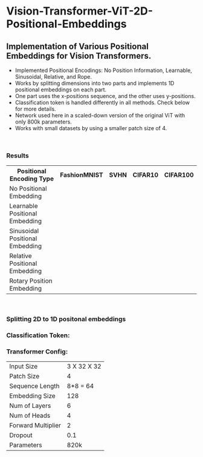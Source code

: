 # Vision-Transformer-ViT-2D-Positional-Embeddings
## Implementation of Various Positional Embeddings for Vision Transformers.
<ul>
  <li>Implemented Positional Encodings: No Position Information, Learnable, Sinusoidal, Relative, and Rope.</li>
  <li>Works by splitting dimensions into two parts and implements 1D positional embeddings on each part.</li>
  <li>One part uses the x-positions sequence, and the other uses y-positions.</li>
  <li>Classification token is handled differently in all methods. Check below for more details.</li>
  <li>Network used here in a scaled-down version of the original ViT with only 800k parameters</a>. </li>
  <li>Works with small datasets by using a smaller patch size of 4.</li>
</ul>  
<br>

### Results
<table>
  <tr>
    <th>Positional Encoding Type</th>
    <th>FashionMNIST</th>
    <th>SVHN</th>
    <th>CIFAR10</th>
    <th>CIFAR100</th>
  </tr>
  <tr>
    <td>No Positional Embedding</td>
    <td></td>
  </tr>
  <tr>
    <td>Learnable Positional Embedding</td>
    <td></td>
  </tr>
  <tr>
    <td>Sinusoidal Positional Embedding</td>
    <td></td>
  </tr>
  <tr>
    <td>Relative Positional Embedding</td>
    <td></td>
  </tr>
  <tr>
    <td>Rotary Position Embedding</td>
    <td></td>
  </tr>
</table>
<br>

### Splitting 2D to 1D positonal embeddings

### Classification Token:

### Transformer Config:

<table>
  <tr>
    <td>Input Size</td>
    <td> 3 X 32 X 32  </td>
  </tr>
  <tr>
    <td>Patch Size</td>
    <td>4</td>
  </tr>
  <tr>
    <td>Sequence Length</td>
    <td>8*8 = 64</td>
  </tr>
  <tr>
    <td>Embedding Size </td>
    <td>128</td>
  </tr>
  <tr>
    <td>Num of Layers </td>
    <td>6</td>
  </tr>
  <tr>
    <td>Num of Heads </td>
    <td>4</td>
  </tr>
  <tr>
    <td>Forward Multiplier </td>
    <td>2</td>
  </tr>
  <tr>
    <td>Dropout </td>
    <td>0.1</td>
  </tr>
  <tr>
    <td>Parameters </td>
    <td>820k</td>
  </tr>
</table>

<!--
<br><br>
### Training Graphs:

<table>
  <tr>
    <th>Dataset</th>
    <th>Accuracy</th>
    <th>Loss</th>
  </tr>
  <tr>
    <td>MNIST</td>
    <td> <img src="outputs/mnist/graph_accuracy.png"  alt="MNIST_accuracy" width = 500px height = 250px> </td>
    <td> <img src="outputs/mnist/graph_loss.png"  alt="MNIST_loss" width = 500px height = 250px ></td>
  </tr>
  <tr>
    <td>FMNIST</td>
    <td> <img src="outputs/fmnist/graph_accuracy.png"  alt="FMNIST_accuracy" width = 500px height = 250px> </td>
    <td> <img src="outputs/fmnist/graph_loss.png"  alt="FMNIST_loss" width = 500px height = 250px ></td>
  </tr>
  <tr>
    <td>SVHN</td>
    <td> <img src="outputs/svhn/graph_accuracy.png"  alt="SVHN_accuracy" width = 500px height = 250px> </td>
    <td> <img src="outputs/svhn/graph_loss.png"  alt="SVHN_loss" width = 500px height = 250px ></td>
  </tr>
  <tr>
    <td>CIFAR10</td>
    <td> <img src="outputs/cifar10/graph_accuracy.png"  alt="CIFAR10_accuracy" width = 500px height = 250px> </td>
    <td> <img src="outputs/cifar10/graph_loss.png"  alt="CIFAR10_loss" width = 500px height = 250px ></td>
  </tr>
</table>
-->
